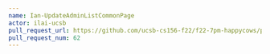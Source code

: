 ```yaml
---
name: Ian-UpdateAdminListCommonPage
actor: ilai-ucsb
pull_request_url: https://github.com/ucsb-cs156-f22/f22-7pm-happycows/pull/62
pull_request_num: 62
---
```

